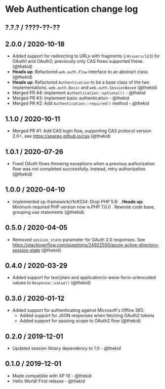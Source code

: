 Web Authentication change log
=============================

## ?.?.? / ????-??-??

## 2.0.0 / 2020-10-18

* Added support for redirecting to URLs with fragments (`/#/users/123`)
  for OAuth1 and OAuth2; previously only CAS flows supported these.
  (@thekid)
* **Heads up**: Refactored `web.auth.Flow` interface to an abstract class
  (@thekid)
* **Heads up**: Refactored `Authentication` to be a base class of the
  two implementations, `web.auth.Basic` and `web.auth.SessionBased`
  (@thekid)
* Merged PR #4: Implement `Authentication::optional()` - @thekid
* Merged PR #3: Implement basic authentication - @thekid
* Merged PR #2: Add `Authentication::required()` method - @thekid

## 1.1.0 / 2020-10-11

* Merged PR #1: Add CAS login flow, supporting CAS protocol version 2.0+,
  see https://apereo.github.io/cas
  (@thekid)

## 1.0.1 / 2020-07-26

* Fixed OAuth flows throwing exceptions when a previous authorization flow
  was not completed successfully. Instead, retry authorization.
  (@thekid)

## 1.0.0 / 2020-04-10

* Implemented xp-framework/rfc#334: Drop PHP 5.6:
  . **Heads up:** Minimum required PHP version now is PHP 7.0.0
  . Rewrote code base, grouping use statements
  (@thekid)

## 0.5.0 / 2020-04-05

* Removed `session_state` parameter for OAuth 2.0 responses. See
  https://stackoverflow.com/questions/24922550/azure-active-directory-session-state
  (@thekid)

## 0.4.0 / 2020-03-29

* Added support for text/plain and application/x-www-form-urlencoded
  values to `Response::value()`
  (@thekid)

## 0.3.0 / 2020-01-12

* Added support for authenticating against Microsoft's Office 365:
  - Added support for JSON responses when fetching OAuth2 tokens
  - Added support for passing scope to OAuth2 flow
  (@thekid)

## 0.2.0 / 2019-12-01

* Updated session library dependency to 1.0 - @thekid

## 0.1.0 / 2019-12-01

* Made compatible with XP 10 - @thekid
* Hello World! First release - @thekid
